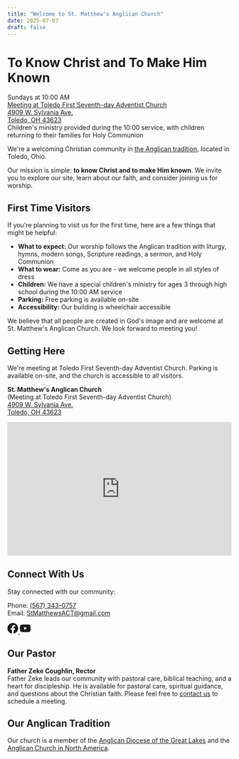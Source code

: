 ```yaml
---
title: "Welcome to St. Matthew's Anglican Church"
date: 2025-07-07
draft: false
---
```


# To Know Christ and To Make Him Known

<div class="worship-callout">
<div class="worship-times">Sundays at 10:00 AM</div>
<div class="worship-location">
<a href="https://maps.app.goo.gl/bHcNbWNqAHV7xmVh9">Meeting at Toledo First Seventh-day Adventist Church<br>4909 W. Sylvania Ave.<br>
Toledo, OH 43623</a>
</div>
<div class="children-service-note">Children's ministry provided during the 10:00 service, with children returning to their families for Holy Communion</div>
</div>

We're a welcoming Christian community in [the Anglican tradition](https://www.adgl.us/what-is-anglicanism), located in Toledo, Ohio.

Our mission is simple: **to know Christ and to make Him known**. We invite you to explore our site, learn about our faith, and consider joining us for worship.

## First Time Visitors

If you're planning to visit us for the first time, here are a few things that might be helpful:

- **What to expect:** Our worship follows the Anglican tradition with liturgy, hymns, modern songs, Scripture readings, a sermon, and Holy Communion
- **What to wear:** Come as you are - we welcome people in all styles of dress
- **Children:** We have a special children's ministry for ages 3 through high school during the 10:00 AM service
- **Parking:** Free parking is available on-site
- **Accessibility:** Our building is wheelchair accessible

We believe that all people are created in God's image and are welcome at St. Matthew's Anglican Church. We look forward to meeting you!

## Getting Here

We're meeting at Toledo First Seventh-day Adventist Church. Parking is available on-site, and the church is accessible to all visitors.

**St. Matthew's Anglican Church**  
(Meeting at Toledo First Seventh-day Adventist Church)  
[4909 W. Sylvania Ave.  
Toledo, OH 43623](https://maps.app.goo.gl/bHcNbWNqAHV7xmVh9)

<div class="embedded-map">
    <iframe 
        src="https://www.google.com/maps/embed?pb=!1m18!1m12!1m3!1d826.3143579810843!2d-83.6607669303469!3d41.690579098203976!2m3!1f0!2f0!3f0!3m2!1i1024!2i768!4f13.1!3m3!1m2!1s0x883c7e938b9bf6b7%3A0xbfafaf54d788f37f!2s4909%20W%20Sylvania%20Ave%2C%20Toledo%2C%20OH%2043623!5e1!3m2!1sen!2sus!4v1755699141794!5m2!1sen!2sus" 
        width="100%"
        height="300"
        style="border:0;"
        allowfullscreen=""
        loading="lazy"
        referrerpolicy="no-referrer-when-downgrade"
        title="St. Matthew's Anglican Church Location">
    </iframe>
</div>

## Connect With Us

Stay connected with our community:

Phone: <a href="tel:+15673430757">(567) 343-0757</a>  
Email: <a href="mailto:StMatthewsACT@gmail.com">StMatthewsACT@gmail.com</a>

<div class="social-links">
<a href="https://www.facebook.com/people/St-Matthews-Anglican-Church-Toledo/61579296465664/" target="_blank" rel="noopener" aria-label="Facebook">
<svg width="24" height="24" viewBox="0 0 24 24" fill="currentColor">
<path d="M24 12.073c0-6.627-5.373-12-12-12s-12 5.373-12 12c0 5.99 4.388 10.954 10.125 11.854v-8.385H7.078v-3.47h3.047V9.43c0-3.007 1.792-4.669 4.533-4.669 1.312 0 2.686.235 2.686.235v2.953H15.83c-1.491 0-1.956.925-1.956 1.874v2.25h3.328l-.532 3.47h-2.796v8.385C19.612 23.027 24 18.062 24 12.073z"/>
</svg>
</a>
<a href="https://www.youtube.com/@stmatthewsepiscopalchurcht6968" target="_blank" rel="noopener" aria-label="YouTube">
<svg width="24" height="24" viewBox="0 0 24 24" fill="currentColor">
<path d="M23.498 6.186a3.016 3.016 0 0 0-2.122-2.136C19.505 3.545 12 3.545 12 3.545s-7.505 0-9.377.505A3.017 3.017 0 0 0 .502 6.186C0 8.07 0 12 0 12s0 3.93.502 5.814a3.016 3.016 0 0 0 2.122 2.136c1.871.505 9.376.505 9.376.505s7.505 0 9.377-.505a3.015 3.015 0 0 0 2.122-2.136C24 15.93 24 12 24 12s0-3.93-.502-5.814zM9.545 15.568V8.432L15.818 12l-6.273 3.568z"/>
</svg>
</a>
</div>

## Our Pastor

**Father Zeke Coughlin, Rector**  
Father Zeke leads our community with pastoral care, biblical teaching, and a heart for discipleship. He is available for pastoral care, spiritual guidance, and questions about the Christian faith. Please feel free to [contact us](/contact) to schedule a meeting.

## Our Anglican Tradition

Our church is a member of the [Anglican Diocese of the Great Lakes](https://www.adgl.us/) and the [Anglican Church in North America](https://www.anglicanchurch.net/).